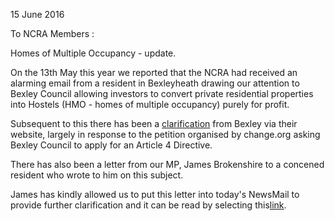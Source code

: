15 June 2016

To NCRA Members :

Homes of Multiple Occupancy - update.

On the 13th May this year we reported that the NCRA had received an alarming email from a resident in Bexleyheath drawing our attention to Bexley Council allowing investors to convert private residential properties into Hostels (HMO - homes of multiple occupancy) purely for profit.

Subsequent to this there has been a [clarification](http://www.bexley.gov.uk/20187) from Bexley via their website, largely in response to the petition organised by change.org asking Bexley Council to apply for an Article 4 Directive.

There has also been a letter from our MP, James Brokenshire to a concened resident who wrote to him on this subject.

James has kindly allowed us to put this letter into today's NewsMail to provide further clarification and it can be read by selecting this[link](http://www.northcrayresidents.org.uk/letters/brokenshire001.pdf).
